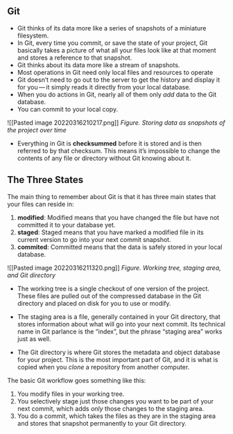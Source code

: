 ## Git 
- Git thinks of its data more like a series of snapshots of a miniature filesystem.
- In Git, every time you commit, or save the state of your project, Git basically takes a picture of what all your files look like at that moment and stores a reference to that snapshot.
- Git thinks about its data more like a stream of snapshots.
- Most operations in Git need only local files and resources to operate
- Git doesn’t need to go out to the server to get the history and display it for you — it simply reads it directly from your local database.
- When you do actions in Git, nearly all of them only _add_ data to the Git database.
- You can commit to your local copy.

 ![[Pasted image 20220316210217.png]]
 *Figure. Storing data as snapshots of the project over time*

- Everything in Git is **checksummed** before it is stored and is then referred to by that checksum. This means it’s impossible to change the contents of any file or directory without Git knowing about it.


## The Three States
The main thing to remember about Git is that it has three main states that your files can reside in:
1. **modified**: Modified means that you have changed the file but have not committed it to your database yet.
3. **staged**: Staged means that you have marked a modified file in its current version to go into your next commit snapshot.
4. **commited**: Committed means that the data is safely stored in your local database.

![[Pasted image 20220316211320.png]]
*Figure. Working tree, staging area, and Git directory*

- The working tree is a single checkout of one version of the project. These files are pulled out of the compressed database in the Git directory and placed on disk for you to use or modify.

- The staging area is a file, generally contained in your Git directory, that stores information about what will go into your next commit. Its technical name in Git parlance is the “index”, but the phrase “staging area” works just as well.

- The Git directory is where Git stores the metadata and object database for your project. This is the most important part of Git, and it is what is copied when you _clone_ a repository from another computer.


The basic Git workflow goes something like this:
1. You modify files in your working tree.    
2.  You selectively stage just those changes you want to be part of your next commit, which adds _only_ those changes to the staging area.    
3.  You do a commit, which takes the files as they are in the staging area and stores that snapshot permanently to your Git directory.





